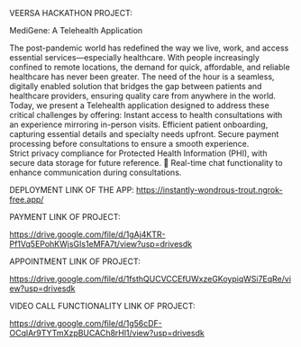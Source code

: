 VEERSA HACKATHON PROJECT:

MediGene: A Telehealth Application 

The post-pandemic world has redefined the way we live, work, and access essential services—especially healthcare. With people increasingly confined to remote locations, the demand for quick, affordable, and reliable healthcare has never been greater. The need of the hour is a seamless, digitally enabled solution that bridges the gap between patients and healthcare providers, ensuring quality care from anywhere in the world. Today, we present a Telehealth application designed to address these critical challenges by offering:
Instant access to health consultations with an experience mirroring in-person visits.
Efficient patient onboarding, capturing essential details and specialty needs upfront. 
Secure payment processing before consultations to ensure a smooth experience.  
Strict privacy compliance for Protected Health Information (PHI), with secure data storage for future reference.  Real-time chat functionality to enhance communication during consultations. 

DEPLOYMENT LINK OF THE APP:
https://instantly-wondrous-trout.ngrok-free.app/


PAYMENT LINK OF PROJECT:

https://drive.google.com/file/d/1gAj4KTR-Pf1Vq5EPohKWjsGIs1eMFA7t/view?usp=drivesdk


APPOINTMENT LINK OF PROJECT:

https://drive.google.com/file/d/1fsthQUCVCCEfUWxzeGKoypiqWSi7EqRe/view?usp=drivesdk


VIDEO CALL FUNCTIONALITY LINK OF PROJECT:

https://drive.google.com/file/d/1g56cDF-OCqlAr9TYTmXzpBUCACh8rHl1/view?usp=drivesdk
